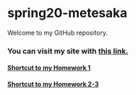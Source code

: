 # spring20-metesaka


Welcome to my GitHub repository. 

### You can visit my site with [this link.](https://bu-ie-360.github.io/spring20-metesaka/)


#### [Shortcut to my Homework 1](https://bu-ie-360.github.io/spring20-metesaka/files/HW1/HW1.html)

#### [Shortcut to my Homework 2-3](https://bu-ie-360.github.io/spring20-metesaka/files/HW2-3/HW2_3.html)